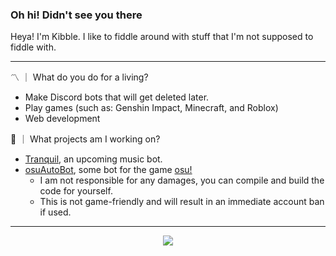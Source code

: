 ### Oh hi! Didn't see you there

Heya! I'm Kibble. I like to fiddle around with stuff that I'm not supposed to fiddle with.

---

〽️  ｜  What do you do for a living?
- Make Discord bots that will get deleted later.
- Play games (such as: Genshin Impact, Minecraft, and Roblox)
- Web development

🌱  ｜  What projects am I working on?
- [Tranquil](https://github.com/ivnsrrn/tranquil), an upcoming music bot.
- [osuAutoBot](https://github.com/ivnsrrn/osuAutoBot), some bot for the game [osu!](https://osu.ppy.sh)
  - I am not responsible for any damages, you can compile and build the code for yourself.
  - This is not game-friendly and will result in an immediate account ban if used.

---


<div align="center">
  <!-- —  Эрик Демидов -->
  <img align="center" src="https://github-readme-stats.vercel.app/api/top-langs/?username=ivnsrrn&hide=shell&title_color=ffffff&text_color=FFFFFF&icon_color=2bbc8a&bg_color=1d1f21" />
</div>
